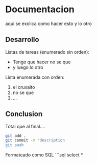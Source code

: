# Documentacion

aqui se exolica como hacer esto y lo otro

## Desarrollo

Listas de tareas (enumerado sin orden):
- Tengo que hacer no se que
- y luego lo otro

Lista enumerada con orden: 
1. el cruxaito
2. no se que
3. ...

## Conclusion

Total que al final.... 

```bash
git add .
git commit -m "description
git push
```

Formateado como SQL
´´´sql
select *
